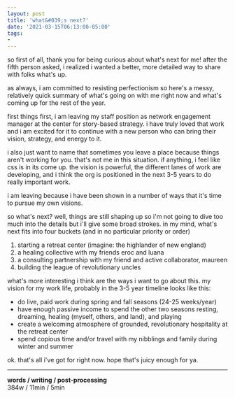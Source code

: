 ```yaml
---
layout: post
title: 'what&#039;s next?'
date: '2021-03-15T06:13:00-05:00'
tags:
- 
--- 
```


<!-- {:target="_blank"} -->

so first of all, thank you for being curious about what's next for me! after the fifth person asked, i realized i wanted a better, more detailed way to share with folks what's up. 

as always, i am committed to resisting perfectionism so here's a messy, relatively quick summary of what's going on with me right now and what's coming up for the rest of the year. 

first things first, i am leaving my staff position as network engagement manager at the center for story-based strategy. i have truly loved that work and i am excited for it to continue with a new person who can bring their vision, strategy, and energy to it. 

i also just want to name that sometimes you leave a place because things aren't working for you. that's not me in this situation. if anything, i feel like css is in its come up. the vision is powerful, the different lanes of work are developing, and i think the org is positioned in the next 3-5 years to do really important work. 

i am leaving because i have been shown in a number of ways that it's time to pursue my own visions. 

so what's next? well, things are still shaping up so i'm not going to dive too much into the details but i'll give some broad strokes. in my mind, what's next fits into four buckets (and in no particular priority or order)

1. starting a retreat center (imagine: the highlander of new england)
2. a healing collective with my friends eroc and luana
3. a consulting partnership with my friend and active collaborator, maureen
4. building the league of revolutionary uncles

what's more interesting i think are the ways i want to go about this. my vision for my work life, probably in the 3-5 year timeline looks like this:

* do live, paid work during spring and fall seasons (24-25 weeks/year)
* have enough passive income to spend the other two seasons resting, dreaming, healing (myself, others, and land), and playing
* create a welcoming atmosphere of grounded, revolutionary hospitality at the retreat center
* spend copious time and/or travel with my nibblings and family during winter and summer

ok. that's all i've got for right now. hope that's juicy enough for ya. 

---


<!-- hyperlink bank -->


<!-- &#042; = asterisk -->
<!-- &#039; = single quote '-->

**words / writing / post-processing**  
384w / 11min / 5min